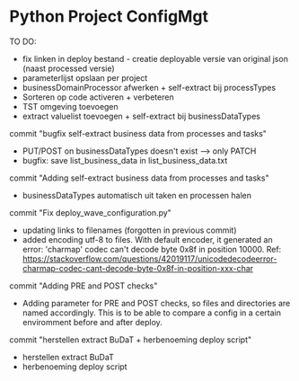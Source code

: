 # Python Project ConfigMgt

TO DO:

* fix linken in deploy bestand - creatie deployable versie van original json (naast processed versie)
* parameterlijst opslaan per project
* businessDomainProcessor afwerken + self-extract bij processTypes
* Sorteren op code activeren + verbeteren
* TST omgeving toevoegen
* extract valuelist toevoegen + self-extract bij businessDataTypes

commit "bugfix self-extract business data from processes and tasks"

* PUT/POST on businessDataTypes doesn't exist --> only PATCH
* bugfix: save list_business_data in list_business_data.txt

commit "Adding self-extract business data from processes and tasks"

* businessDataTypes automatisch uit taken en processen halen

commit "Fix deploy_wave_configuration.py"

* updating links to filenames (forgotten in previous commit)
* added encoding utf-8 to files. With default encoder, it generated an error: 'charmap' codec can't decode byte 0x8f in position 10000. Ref: https://stackoverflow.com/questions/42019117/unicodedecodeerror-charmap-codec-cant-decode-byte-0x8f-in-position-xxx-char 

commit "Adding PRE and POST checks"

* Adding parameter for PRE and POST checks, so files and directories are named accordingly. This is to be able to compare a config in a certain enviromment before and after deploy.

commit "herstellen extract BuDaT + herbenoeming deploy script"

* herstellen extract BuDaT
* herbenoeming deploy script